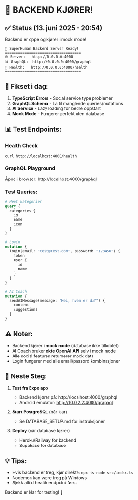 # 🎉 BACKEND KJØRER! 

## ✅ Status (13. juni 2025 - 20:54)

Backend er oppe og kjører i mock mode!

```
🚀 SuperHuman Backend Server Ready!
===================================
🌐 Server:   http://0.0.0.0:4000
📊 GraphQL:  http://0.0.0.0:4000/graphql
💚 Health:   http://0.0.0.0:4000/health
===================================
```

## 🔧 Fikset i dag:

1. **TypeScript Errors** - Social service type problemer
2. **GraphQL Schema** - La til manglende queries/mutations
3. **AI Service** - Lazy loading for bedre oppstart
4. **Mock Mode** - Fungerer perfekt uten database

## 📊 Test Endpoints:

### Health Check
```bash
curl http://localhost:4000/health
```

### GraphQL Playground
Åpne i browser: http://localhost:4000/graphql

### Test Queries:
```graphql
# Hent kategorier
query {
  categories {
    id
    name
    icon
  }
}

# Login
mutation {
  login(email: "test@test.com", password: "123456") {
    token
    user {
      id
      name
    }
  }
}

# AI Coach
mutation {
  sendAIMessage(message: "Hei, hvem er du?") {
    content
    suggestions
  }
}
```

## ⚠️ Noter:

- Backend kjører i **mock mode** (database ikke tilkoblet)
- AI Coach bruker **ekte OpenAI API** selv i mock mode
- Alle social features returnerer mock data
- Login fungerer med alle email/passord kombinasjoner

## 🚀 Neste Steg:

1. **Test fra Expo app**
   - Backend kjører på: http://localhost:4000/graphql
   - Android emulator: http://10.0.2.2:4000/graphql

2. **Start PostgreSQL** (når klar)
   - Se DATABASE_SETUP.md for instruksjoner

3. **Deploy** (når database kjører)
   - Heroku/Railway for backend
   - Supabase for database

## 💡 Tips:

- Hvis backend er treg, kjør direkte: `npx ts-node src/index.ts`
- Nodemon kan være treg på Windows
- Sjekk alltid health endpoint først

Backend er klar for testing! 🚀